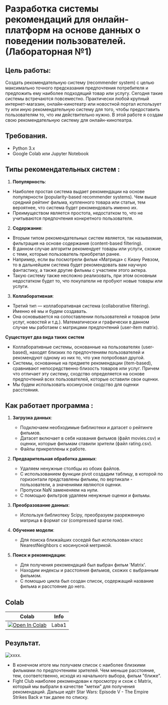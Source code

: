 # Разработка системы рекомендаций для онлайн-платформ на основе данных о поведении пользователей. (Лабораторная №1)

## Цель работы:
Создать рекомендательную систему (recommender system) с целью максимально точного предсказания предпочтения потребителя и предложить ему наиболее подходящий товар или услугу. Сегодня такие системы встречаются повсеместно. Практически любой крупный интернет-магазин, онлайн-кинотеатр или новостной портал использует ту или иную рекомендательную систему для того, чтобы предоставить пользователям то, что им действительно нужно. В этой работе я создам свою рекомендательную систему для онлайн-кинотеатра.

## Требования.
- Python 3.x
- Google Colab или Jupyter Notebook
  
## Типы рекомендательных систем :
1. **Популярность**:
* Наиболее простая система выдает рекомендации на основе популярности (popularity-based recommender systems). Чем выше средний рейтинг фильма, купленного товара или статьи, тем вероятнее, что система будет рекомендовать именно их.
* Преимуществом является простота, недостатком то, что не учитываются предпочтения конкретного пользователя.

2. **Содержание**:
* Вторым типом рекомендательных систем является, так называемая, фильтрация на основе содержания (content-based filtering).
* В данном случае алгоритм рекомендует товары или услуги, схожие с теми, которые пользователь приобретал ранее.
* Например, если вы посмотрели фильм «Матрица» с Киану Ривзом, то в дальнейшем система будет рекомендовать вам научную фантастику, а также другие фильмы с участием этого актера.
* Такую систему также несложно реализовать, при этом основным недостатком будет то, что покупатели не пробуют новые товары или услуги.
  
3. **Коллаборативная**:
* Третий тип — коллаборативная система (collaborative filtering). Именно её мы и будем создавать.
* Она основывается на сопоставлении пользователей и товаров (или услуг, новостей и т.д.). Математически и графически в данном случае мы работаем с матрицами предпочтений (user-item matrix).
  
**Существует два вида таких систем**
* Коллаборативные системы, основанные на пользователях (user-based), находят близких по предпочтениям пользователей и рекомендуют одному из них то, что уже попробовал другой.
* Системы, основанные на предмете рекомендации (item-based), сравнивают непосредственно близость товаров или услуг. Причем что отличает эту систему, сходство определяется на основе предпочтений всех пользователей, которые оставили свои оценки.
* Мы будем использовать косинусное сходство для оценки расстояния.

## Как работает программа :
1. **Загрузка данных**:
   * Подключаем необходимые библиотеки и датасет о рейтинге фильмов.
   * Датасет включает в себя названия фильмов (файл movies.csv) и оценки, которые фильмам ставили зрители (файл rating.csv).
   * Файлы прикреплены к работе.

2. **Предварительная обработка данных**:
   * Удаляем ненужные столбцы из обоих файлов.
   * С использованием функции pivot создадим таблицу, в которой по горизонтали представлены фильмы, по вертикали - пользователи, а значениями являются оценки.
   * Пропуски NaN замененяем на нули.
   * С помощью фильтров удаляем ненужные оценки и фильмы.

3. **Преобразование данных**:
   * Используя библиотеку Scipy, преобразуем разреженную матрица в формат csr (compressed sparse row).

4. **Обучение модели**:
   * Для поиска ближайших соседей был использован класс NearestNeighbors с косинусной метрикой.

5. **Поиск и рекомендации**:
   * Для получения рекомендаций был выбран фильм 'Matrix'.
   * Находим индексы и расстояния фильмов, схожих с выбранным фильмом.
   * С помощью цикла был создан список, содержащий название фильма и расстояние до него.
  
## Colab
| Colab                                                                                                                                                                          | Info               |
| ------------------------------------------------------------------------------------------------------------------------------------------------------------------------------ | ------------------ |
| [![Open In Colab](https://colab.research.google.com/assets/colab-badge.svg)](https://colab.research.google.com/drive/1J-uZUAbhl_LOnGnmBKtmUa6sL5UtsxoW?usp=sharing) | Laba1 |

## Результат.
   ![xxxx](https://sun9-1.userapi.com/impg/AilDVz-BS8dfwHLo6R8KhFHahQ5xyzRq2ZCEUA/c0lTbK-Ylt4.jpg?size=442x352&quality=96&sign=763446c626c1450c646b8aa4f8097ce2&type=album).
  * В конечном итоге мы получаем список с наиболее близкими фильмами по предпочтениям зрителей. Чем меньше расстояние, тем, соответственно, исходя из начального выбора, фильм "ближе".
  * Fight Club наиболее рекомендован к просмотру и схож с Matrix, который мы выбрали в качестве "метки" для получения рекомендаций. Дальше идёт Star Wars: Episode V - The Empire Strikes Back и так далее по списку.
  

